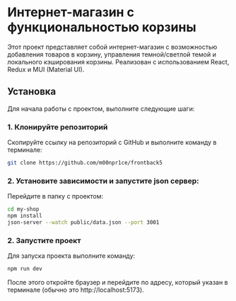 # Интернет-магазин с функциональностью корзины

Этот проект представляет собой интернет-магазин с возможностью добавления товаров в корзину, управления темной/светлой темой и локального кэширования корзины. Реализован с использованием React, Redux и MUI (Material UI).

## Установка

Для начала работы с проектом, выполните следующие шаги:

### 1. Клонируйте репозиторий

Скопируйте ссылку на репозиторий с GitHub и выполните команду в терминале:

```bash
git clone https://github.com/m00npr1ce/frontback5
```
### 2. Установите зависимости и запустите json сервер:

Перейдите в папку с проектом:

```bash
cd my-shop
npm install
json-server --watch public/data.json --port 3001
```

### 2. Запустите проект

Для запуска проекта выполните команду:

```bash
npm run dev
```
После этого откройте браузер и перейдите по адресу, который указан в терминале (обычно это http://localhost:5173).

